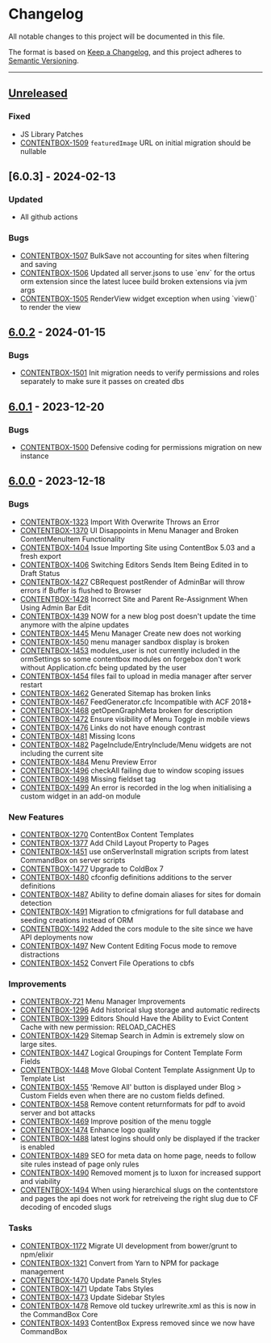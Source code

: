 # Changelog

All notable changes to this project will be documented in this file.

The format is based on [Keep a Changelog](https://keepachangelog.com/en/1.0.0/),
and this project adheres to [Semantic Versioning](https://semver.org/spec/v2.0.0.html).

* * *

## [Unreleased]

### Fixed

- JS Library Patches
- [CONTENTBOX-1509](https://ortussolutions.atlassian.net/browse/CONTENTBOX-1509) `featuredImage` URL on initial migration should be nullable

## [6.0.3] - 2024-02-13

### Updated

- All github actions

### Bugs

- [CONTENTBOX-1507](https://ortussolutions.atlassian.net/browse/CONTENTBOX-1507) BulkSave not accounting for sites when filtering and saving
- [CONTENTBOX-1506](https://ortussolutions.atlassian.net/browse/CONTENTBOX-1506) Updated all server.jsons to use \`env\` for the ortus orm extension since the latest lucee build broken extensions via jvm args
- [CONTENTBOX-1505](https://ortussolutions.atlassian.net/browse/CONTENTBOX-1505) RenderView widget exception when using \`view()\` to render the view

## [6.0.2] - 2024-01-15

### Bugs

- [CONTENTBOX-1501](https://ortussolutions.atlassian.net/browse/CONTENTBOX-1501) Init migration needs to verify permissions and roles separately to make sure it passes on created dbs

## [6.0.1] - 2023-12-20

### Bugs

- [CONTENTBOX-1500](https://ortussolutions.atlassian.net/browse/CONTENTBOX-1500) Defensive coding for permissions migration on new instance

## [6.0.0] - 2023-12-18

### Bugs

- [CONTENTBOX-1323](https://ortussolutions.atlassian.net/browse/CONTENTBOX-1323) Import With Overwrite Throws an Error
- [CONTENTBOX-1370](https://ortussolutions.atlassian.net/browse/CONTENTBOX-1370) UI Disappoints in Menu Manager and Broken ContentMenuItem Functionality
- [CONTENTBOX-1404](https://ortussolutions.atlassian.net/browse/CONTENTBOX-1404) Issue Importing Site using ContentBox 5.03 and a fresh export
- [CONTENTBOX-1406](https://ortussolutions.atlassian.net/browse/CONTENTBOX-1406) Switching Editors Sends Item Being Edited in to Draft Status
- [CONTENTBOX-1427](https://ortussolutions.atlassian.net/browse/CONTENTBOX-1427) CBRequest postRender of AdminBar will throw errors if Buffer is flushed to Browser
- [CONTENTBOX-1428](https://ortussolutions.atlassian.net/browse/CONTENTBOX-1428) Incorrect Site and Parent Re-Assignment When Using Admin Bar Edit
- [CONTENTBOX-1439](https://ortussolutions.atlassian.net/browse/CONTENTBOX-1439) NOW for a new blog post doesn't update the time anymore with the alpine updates
- [CONTENTBOX-1445](https://ortussolutions.atlassian.net/browse/CONTENTBOX-1445) Menu Manager Create new does not working
- [CONTENTBOX-1450](https://ortussolutions.atlassian.net/browse/CONTENTBOX-1450) menu manager sandbox display is broken
- [CONTENTBOX-1453](https://ortussolutions.atlassian.net/browse/CONTENTBOX-1453) modules_user is not currently included in the ormSettings so some contentbox modules on forgebox don't work without Application.cfc being updated by the user
- [CONTENTBOX-1454](https://ortussolutions.atlassian.net/browse/CONTENTBOX-1454) files fail to upload in media manager after server restart
- [CONTENTBOX-1462](https://ortussolutions.atlassian.net/browse/CONTENTBOX-1462) Generated Sitemap has broken links
- [CONTENTBOX-1467](https://ortussolutions.atlassian.net/browse/CONTENTBOX-1467) FeedGenerator.cfc Incompatible with ACF 2018+
- [CONTENTBOX-1468](https://ortussolutions.atlassian.net/browse/CONTENTBOX-1468) getOpenGraphMeta broken for description
- [CONTENTBOX-1472](https://ortussolutions.atlassian.net/browse/CONTENTBOX-1472) Ensure visibility of Menu Toggle in mobile views
- [CONTENTBOX-1476](https://ortussolutions.atlassian.net/browse/CONTENTBOX-1476) Links do not have enough contrast
- [CONTENTBOX-1481](https://ortussolutions.atlassian.net/browse/CONTENTBOX-1481) Missing Icons
- [CONTENTBOX-1482](https://ortussolutions.atlassian.net/browse/CONTENTBOX-1482) PageInclude/EntryInclude/Menu widgets are not including the current site
- [CONTENTBOX-1484](https://ortussolutions.atlassian.net/browse/CONTENTBOX-1484) Menu Preview Error
- [CONTENTBOX-1496](https://ortussolutions.atlassian.net/browse/CONTENTBOX-1496) checkAll failing due to window scoping issues
- [CONTENTBOX-1498](https://ortussolutions.atlassian.net/browse/CONTENTBOX-1498) Missing fieldset tag
- [CONTENTBOX-1499](https://ortussolutions.atlassian.net/browse/CONTENTBOX-1499) An error is recorded in the log when initialising a custom widget in an add-on module

### New Features

- [CONTENTBOX-1270](https://ortussolutions.atlassian.net/browse/CONTENTBOX-1270) ContentBox Content Templates
- [CONTENTBOX-1377](https://ortussolutions.atlassian.net/browse/CONTENTBOX-1377) Add Child Layout Property to Pages
- [CONTENTBOX-1451](https://ortussolutions.atlassian.net/browse/CONTENTBOX-1451) use onServerInstall migration scripts from latest CommandBox on server scripts
- [CONTENTBOX-1477](https://ortussolutions.atlassian.net/browse/CONTENTBOX-1477) Upgrade to ColdBox 7
- [CONTENTBOX-1480](https://ortussolutions.atlassian.net/browse/CONTENTBOX-1480) cfconfig definitions additions to the server definitions
- [CONTENTBOX-1487](https://ortussolutions.atlassian.net/browse/CONTENTBOX-1487) Ability to define domain aliases for sites for domain detection
- [CONTENTBOX-1491](https://ortussolutions.atlassian.net/browse/CONTENTBOX-1491) Migration to cfmigrations for full database and seeding creations instead of ORM
- [CONTENTBOX-1492](https://ortussolutions.atlassian.net/browse/CONTENTBOX-1492) Added the cors module to the site since we have API deployments now
- [CONTENTBOX-1497](https://ortussolutions.atlassian.net/browse/CONTENTBOX-1497) New Content Editing Focus mode to remove distractions
- [CONTENTBOX-1452](https://ortussolutions.atlassian.net/browse/CONTENTBOX-1452) Convert File Operations to cbfs

### Improvements

- [CONTENTBOX-721](https://ortussolutions.atlassian.net/browse/CONTENTBOX-721) Menu Manager Improvements
- [CONTENTBOX-1296](https://ortussolutions.atlassian.net/browse/CONTENTBOX-1296) Add historical slug storage and automatic redirects
- [CONTENTBOX-1399](https://ortussolutions.atlassian.net/browse/CONTENTBOX-1399) Editors Should Have the Ability to Evict Content Cache with new permission: RELOAD_CACHES
- [CONTENTBOX-1429](https://ortussolutions.atlassian.net/browse/CONTENTBOX-1429) Sitemap Search in Admin is extremely slow on large sites.
- [CONTENTBOX-1447](https://ortussolutions.atlassian.net/browse/CONTENTBOX-1447) Logical Groupings for Content Template Form Fields
- [CONTENTBOX-1448](https://ortussolutions.atlassian.net/browse/CONTENTBOX-1448) Move Global Content Template Assignment Up to Template List
- [CONTENTBOX-1455](https://ortussolutions.atlassian.net/browse/CONTENTBOX-1455) 'Remove All' button is displayed under Blog > Custom Fields even when there are no custom fields defined.
- [CONTENTBOX-1458](https://ortussolutions.atlassian.net/browse/CONTENTBOX-1458) Remove content returnformats for pdf to avoid server and bot attacks
- [CONTENTBOX-1469](https://ortussolutions.atlassian.net/browse/CONTENTBOX-1469) Improve position of the menu toggle
- [CONTENTBOX-1474](https://ortussolutions.atlassian.net/browse/CONTENTBOX-1474) Enhance logo quality
- [CONTENTBOX-1488](https://ortussolutions.atlassian.net/browse/CONTENTBOX-1488) latest logins should only be displayed if the tracker is enabled
- [CONTENTBOX-1489](https://ortussolutions.atlassian.net/browse/CONTENTBOX-1489) SEO for meta data on home page, needs to follow site rules instead of page only rules
- [CONTENTBOX-1490](https://ortussolutions.atlassian.net/browse/CONTENTBOX-1490) Removed moment js to luxon for increased support and viability
- [CONTENTBOX-1494](https://ortussolutions.atlassian.net/browse/CONTENTBOX-1494) When using hierarchical slugs on the contentstore and pages the api does not work for retreiveing the right slug due to CF decoding of encoded slugs

### Tasks

- [CONTENTBOX-1172](https://ortussolutions.atlassian.net/browse/CONTENTBOX-1172) Migrate UI development from bower/grunt to npm/elixir
- [CONTENTBOX-1321](https://ortussolutions.atlassian.net/browse/CONTENTBOX-1321) Convert from Yarn to NPM for package management
- [CONTENTBOX-1470](https://ortussolutions.atlassian.net/browse/CONTENTBOX-1470) Update Panels Styles
- [CONTENTBOX-1471](https://ortussolutions.atlassian.net/browse/CONTENTBOX-1471) Update Tabs Styles
- [CONTENTBOX-1473](https://ortussolutions.atlassian.net/browse/CONTENTBOX-1473) Update Sidebar Styles
- [CONTENTBOX-1478](https://ortussolutions.atlassian.net/browse/CONTENTBOX-1478) Remove old tuckey urlrewrite.xml as this is now in the CommandBox Core
- [CONTENTBOX-1493](https://ortussolutions.atlassian.net/browse/CONTENTBOX-1493) ContentBox Express removed since we now have CommandBox

[Unreleased]: https://github.com/Ortus-Solutions/ContentBox/compare/v6.0.2...HEAD

[6.0.2]: https://github.com/Ortus-Solutions/ContentBox/compare/v6.0.1...v6.0.2

[6.0.1]: https://github.com/Ortus-Solutions/ContentBox/compare/v6.0.0...v6.0.1

[6.0.0]: https://github.com/Ortus-Solutions/ContentBox/compare/71a6cf9852fa15afd7732da947c2738f9fc7d844...v6.0.0
